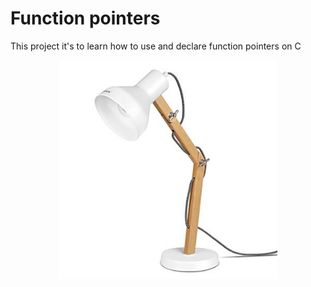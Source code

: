 # Function pointers
This project it's to learn how to use and declare function pointers on C
<p align="center"> <img src="lamp.jpg" width="350"/></p>

